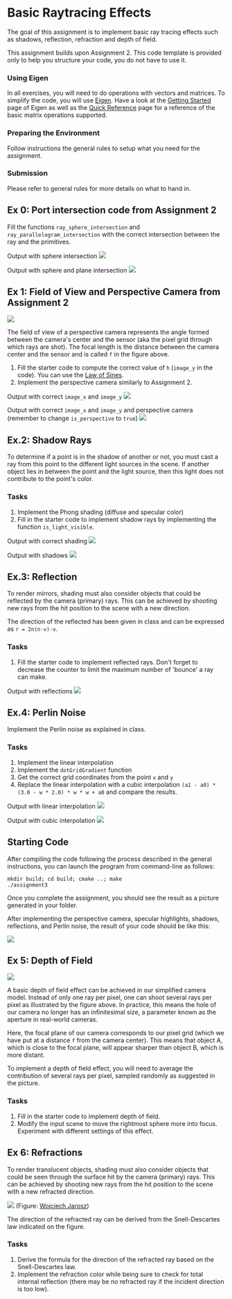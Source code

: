 Basic Raytracing Effects
========================

The goal of this assignment is to implement basic ray tracing effects such as shadows, reflection, refraction and depth of field.

This assignment builds upon Assignment 2. This code template is provided only to help you structure your code, you do not have to use it.

### Using Eigen

In all exercises, you will need to do operations with vectors and matrices. To simplify the code, you will use [Eigen](http://eigen.tuxfamily.org/).
Have a look at the [Getting Started](http://eigen.tuxfamily.org/dox/GettingStarted.html) page of Eigen as well as the [Quick Reference](http://eigen.tuxfamily.org/dox/group__QuickRefPage.html}) page for a reference of the basic matrix operations supported.

### Preparing the Environment

Follow instructions the general rules to setup what you need for the assignment.

### Submission

Please refer to general rules for more details on what to hand in.

Ex 0: Port intersection code from Assignment 2
------------------------------------------

Fill the functions `ray_sphere_intersection` and `ray_parallelogram_intersection` with the correct intersection between the ray and the primitives.

Output with sphere intersection
![](img/sphere.png)

Output with sphere and plane intersection
![](img/sphere-plane.png)

Ex 1: Field of View and Perspective Camera from Assignment 2
------------------------------------------

![](img/fov.png?raw=true)

The field of view of a perspective camera represents the angle formed between the camera's center and the sensor (aka the pixel grid through which rays are shot). The focal length is the distance between the camera center and the sensor and is called `f` in the figure above.

1. Fill the starter code to compute the correct value of `h` (`image_y` in the code). You can use the [Law of Sines](https://en.wikipedia.org/wiki/Law_of_sines).
2. Implement the perspective camera similarly to Assignment 2.


Output with correct `image_x` and `image_y`
![](img/fov-res.png)

Output with correct `image_x` and `image_y` and perspective camera (remember to change `is_perspective` to `true`)
![](img/prespective.png)


Ex.2: Shadow Rays
-----------------

To determine if a point is in the shadow of another or not, you must cast a ray from this point to the different light sources in the scene. If another object lies in between the point and the light source, then this light does not contribute to the point's color.

### Tasks

1. Implement the Phong shading (diffuse and specular color)
2. Fill in the starter code to implement shadow rays by implementing the function `is_light_visible`.

Output with correct shading
![](img/phong.png)

Output with shadows
![](img/shadow.png)


Ex.3: Reflection
-----------------------


To render mirrors, shading must also consider objects that could be reflected by the camera (primary) rays. This can be achieved by shooting new rays from the hit position to the scene with a new direction.

The direction of the reflected has been given in class and can be expressed as `r = 2n(n·v)-v`.

### Tasks

1. Fill the starter code to implement reflected rays. Don't forget to decrease the counter to limit the maximum number of 'bounce' a ray can make.

Output with reflections
![](img/reflections.png)


Ex.4: Perlin Noise
-------------------------

Implement the Perlin noise as explained in class.

### Tasks

1. Implement the linear interpolation
2. Implement the `dotGridGradient` function
3. Get the correct grid coordinates from the point `x` and `y`
4. Replace the linear interpolation with a cubic interpolation `(a1 - a0) * (3.0 - w * 2.0) * w * w + a0` and compare the results.


Output with linear interpolation
![](img/perlin-lin.png)

Output with cubic interpolation
![](img/perlin-cub.png)

Starting Code
-------------

After compiling the code following the process described in the general instructions, you can launch the program from command-line as follows:

```
mkdir build; cd build; cmake ..; make
./assignment3
```
Once you complete the assignment, you should see the result as a picture generated in your folder.


After implementing the perspective camera, specular highlights, shadows, reflections, and Perlin noise, the result of your code should be like this:

![](img/result.png)

Ex 5: Depth of Field
------------------------------

![](img/dof.png?raw=true)

A basic depth of field effect can be achieved in our simplified camera model. Instead of only one ray per pixel, one can shoot several rays per pixel as illustrated by the figure above. In practice, this means the hole of our camera no longer has an infinitesimal size, a parameter known as the aperture in real-world cameras.

Here, the focal plane of our camera corresponds to our pixel grid (which we have put at a distance `f` from the camera center). This means that object A, which is close to the focal plane, will appear sharper than object B, which is more distant.

To implement a depth of field effect, you will need to average the contribution of several rays per pixel, sampled randomly as suggested in the picture.

### Tasks

1. Fill in the starter code to implement depth of field.
2. Modify the input scene to move the rightmost sphere more into focus. Experiment with different settings of this effect.


Ex 6: Refractions
------------------------------
To render translucent objects, shading must also consider objects that could be seen through the surface hit by the camera (primary) rays. This can be achieved by shooting new rays from the hit position to the scene with a new refracted direction.

![](img/refraction.png?raw=true)
(Figure: [Wojciech Jarosz](https://canvas.dartmouth.edu/courses/16840))

The direction of the refracted ray can be derived from the Snell-Descartes law indicated on the figure.

### Tasks

1. Derive the formula for the direction of the refracted ray based on the Snell-Descartes law.
2. Implement the refraction color while being sure to check for total internal reflection (there may be no refracted ray if the incident direction is too low).